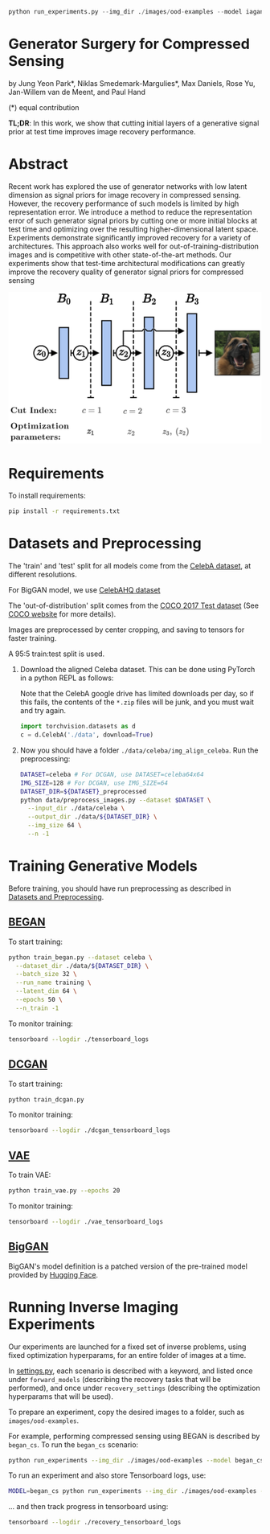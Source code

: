 ```python
python run_experiments.py --img_dir ./images/ood-examples --model iagan_began_inv --run_dir began_iagan_finetuned --run_name began_iagan_finetuned --gen_0_path ./trained_model/iagan_began_inv_cuts=0.pth --gen_1_path ./trained_model/iagan_began_inv_cuts=1.pth
```



# Generator Surgery for Compressed Sensing
by Jung Yeon Park\*, Niklas Smedemark-Margulies\*, Max Daniels, Rose Yu, Jan-Willem van de Meent, and Paul Hand

(\*) equal contribution

**TL;DR**: In this work, we show that cutting initial layers of a generative signal prior at test time improves image recovery performance.

# Abstract

Recent work has explored the use of generator networks with low latent dimension as signal priors for image recovery in compressed sensing. However, the recovery performance of such models is limited by high representation error. We introduce a method to reduce the representation error of such generator signal priors by cutting one or more initial blocks at test time and optimizing over the resulting higher-dimensional latent space. Experiments demonstrate significantly improved recovery for a variety of architectures. This approach also works well for out-of-training-distribution images and is competitive with other state-of-the-art methods.  Our experiments show that test-time architectural modifications can greatly improve the recovery quality of generator signal priors for compressed sensing

<p align="center">
    <img src="assets/generator_surgery.png" alt="Generator Surgery" width="800"/>
</p>                                                                                            

# Requirements

To install requirements:

```bash
pip install -r requirements.txt
```

# Datasets and Preprocessing

The 'train' and 'test' split for all models come from the [CelebA dataset](http://mmlab.ie.cuhk.edu.hk/projects/CelebA.html), at different resolutions.

For BigGAN model, we use [CelebAHQ dataset](https://github.com/tkarras/progressive_growing_of_gans)

The 'out-of-distribution' split comes from the [COCO 2017 Test dataset](http://images.cocodataset.org/zips/test2017.zip) (See [COCO website](http://cocodataset.org/#download) for more details).

Images are preprocessed by center cropping, and saving to tensors for faster training.

A 95:5 train:test split is used.

1. Download the aligned Celeba dataset. This can be done using PyTorch in a python REPL as follows:

    Note that the CelebA google drive has limited downloads per day, so if this fails, the contents of the `*.zip` files will be junk, and you must wait and try again.

    ```python
    import torchvision.datasets as d
    c = d.CelebA('./data', download=True)
    ```

2. Now you should have a folder `./data/celeba/img_align_celeba`. Run the preprocessing:

    ```bash
    DATASET=celeba # For DCGAN, use DATASET=celeba64x64
    IMG_SIZE=128 # For DCGAN, use IMG_SIZE=64
    DATASET_DIR=${DATASET}_preprocessed
    python data/preprocess_images.py --dataset $DATASET \
      --input_dir ./data/celeba \
      --output_dir ./data/${DATASET_DIR} \
      --img_size 64 \
      --n -1
    ```

# Training Generative Models

Before training, you should have run preprocessing as described in [Datasets and Preprocessing](#datasets-and-preprocessing).

## [BEGAN](model/began.py)
To start training:

```bash
python train_began.py --dataset celeba \
  --dataset_dir ./data/${DATASET_DIR} \
  --batch_size 32 \
  --run_name training \
  --latent_dim 64 \
  --epochs 50 \
  --n_train -1
```

To monitor training:
```bash
tensorboard --logdir ./tensorboard_logs
```

## [DCGAN](model/dcgan.py)
To start training:
```bash
python train_dcgan.py
```

To monitor training:
```bash
tensorboard --logdir ./dcgan_tensorboard_logs
```

## [VAE](model/vae.py)
To train VAE:
```bash
python train_vae.py --epochs 20
```

To monitor training:
```bash
tensorboard --logdir ./vae_tensorboard_logs
```

## [BigGAN](model/biggan.py)
BigGAN's model definition is a patched version of the pre-trained model provided by [Hugging Face](https://github.com/huggingface/pytorch-pretrained-BigGAN/).

# Running Inverse Imaging Experiments
Our experiments are launched for a fixed set of inverse problems, using fixed optimization hyperparams, for an entire folder of images at a time.

In [settings.py](settings.py), each scenario is described with a keyword, and listed once under `forward_models` (describing the recovery tasks that will be performed), and once under `recovery_settings` (describing the optimization hyperparams that will be used).

To prepare an experiment, copy the desired images to a folder, such as `images/ood-examples`.

For example, performing compressed sensing using BEGAN is described by `began_cs`.
To run the `began_cs` scenario:
```bash
python run_experiments --img_dir ./images/ood-examples --model began_cs
```

To run an experiment and also store Tensorboard logs, use:
```bash
MODEL=began_cs python run_experiments --img_dir ./images/ood-examples --model ${MODEL} --run_dir ${MODEL} --run_name ${MODEL}
```
... and then track progress in tensorboard using:
```bash
tensorboard --logdir ./recovery_tensorboard_logs
```
